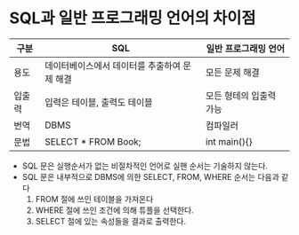 # SQL과 일반 프로그래밍 언어의 차이점

|구분|SQL|일반 프로그래밍 언어|
|---|---|---|
|용도|데이터베이스에서 데이터를 추출하여 문제 해결 | 모든 문제 해결|
|입출력|입력은 테이블, 출력도 테이블 | 모든 형테의 입출력 가능|
|번역|DBMS|컴파일러|
|문법|SELECT * FROM Book;|int main(){}|

- SQL 문은 실행순서가 없는 비절차적인 언어로 실핸 순서는 기술하지 않는다.
- SQL 문은 내부적으로 DBMS에 의한 SELECT, FROM, WHERE 순서는 다음과 같다
  1. FROM 절에 쓰인 테이블을 가져온다
  2. WHERE 절에 쓰인 조건에 의해 튜플을 선택한다.
  3. SELECT 절에 있는 속성들을 결과로 출력한다.